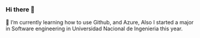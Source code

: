 ### Hi there 👋
🌱 I’m currently learning how to use Github, and Azure, Also I started a major in Software engineering in Universidad Nacional de Ingenieria this year.

